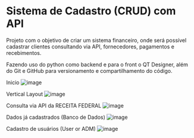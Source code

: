 # Sistema de Cadastro (CRUD) com API

Projeto com o objetivo de criar um sistema financeiro, onde será possível cadastrar clientes consultando via API, fornecedores, pagamentos e recebimentos.

Fazendo uso do python como backend e para o front o QT Designer, além do Git e GitHub para versionamento e compartilhamento do código.

Inicio
![image](https://user-images.githubusercontent.com/83721127/210282280-8d87b07e-5663-4c38-8cae-bf2cc2082592.png)

Vertical Layout
![image](https://user-images.githubusercontent.com/83721127/210282324-6242046a-ce21-4014-8b1a-1ad8964a2af6.png)

Consulta via API da RECEITA FEDERAL
![image](https://user-images.githubusercontent.com/83721127/210282340-5d755e71-4ff9-4d93-b6a6-24957ee77411.png)

Dados já cadastrados (Banco de Dados)
![image](https://user-images.githubusercontent.com/83721127/210282355-8e3c0afb-2112-4a70-8855-3cbd1fc80623.png)

Cadastro de usuários (User or ADM)
![image](https://user-images.githubusercontent.com/83721127/210282379-ea1dd9bc-c7c2-4f23-88ae-d1c2346962fd.png)
